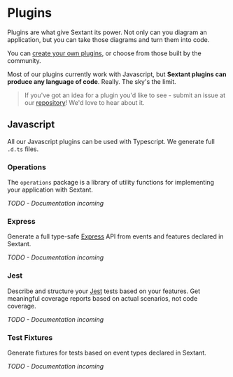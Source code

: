 # Plugins

Plugins are what give Sextant its power. Not only can you diagram an application, but you can take those diagrams and turn them into code.

You can [create your own plugins](advanced#creating-a-plugin), or choose from those built by the community.

Most of our plugins currently work with Javascript, but **Sextant plugins can produce any language of code**. Really. The sky's the limit.

> If you've got an idea for a plugin you'd like to see - submit an issue at our [repository](https://github.com/mattpocock/sextant)! We'd love to hear about it.

## Javascript

All our Javascript plugins can be used with Typescript. We generate full `.d.ts` files.

### Operations

The `operations` package is a library of utility functions for implementing your application with Sextant.

_TODO - Documentation incoming_

### Express

Generate a full type-safe [Express](https://expressjs.com/) API from events and features declared in Sextant.

_TODO - Documentation incoming_

### Jest

Describe and structure your [Jest](https://jestjs.io/) tests based on your features. Get meaningful coverage reports based on actual scenarios, not code coverage.

_TODO - Documentation incoming_

### Test Fixtures

Generate fixtures for tests based on event types declared in Sextant.

_TODO - Documentation incoming_
